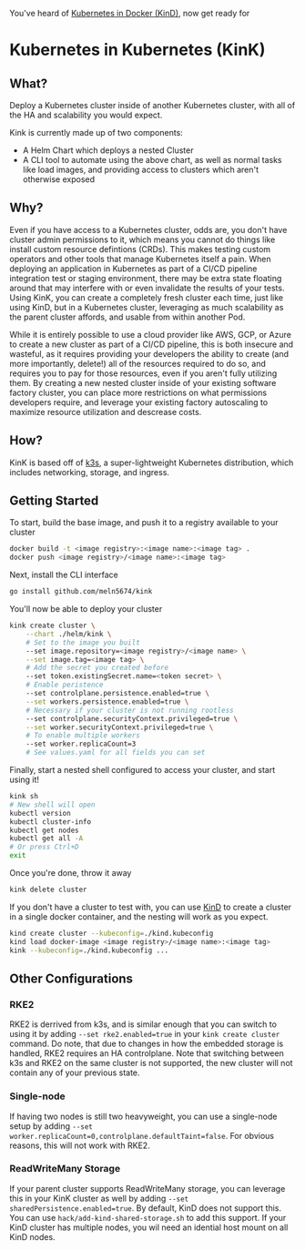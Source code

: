 You've heard of [Kubernetes in Docker (KinD)](https://github.com/kubernetes-sigs/kind), now get ready for

# Kubernetes in Kubernetes (KinK)

## What?

Deploy a Kubernetes cluster inside of another Kubernetes cluster, with all of the HA and scalability you would expect.

Kink is currently made up of two components:
* A Helm Chart which deploys a nested Cluster
* A CLI tool to automate using the above chart, as well as normal tasks like load images, and providing access to clusters which aren't otherwise exposed

## Why?

Even if you have access to a Kubernetes cluster, odds are, you don't have cluster admin permissions to it, which means you cannot do things like install custom resource defintions (CRDs). This makes testing custom operators and other tools that manage Kubernetes itself a pain. When deploying an application in Kubernetes as part of a CI/CD pipeline integration test or staging environment, there may be extra state floating around that may interfere with or even invalidate the results of your tests. Using KinK, you can create a completely fresh cluster each time, just like using KinD, but in a Kubernetes cluster, leveraging as much scalability as the parent cluster affords, and usable from within another Pod.

While it is entirely possible to use a cloud provider like AWS, GCP, or Azure to create a new cluster as part of a CI/CD pipeline, this is both insecure and wasteful, as it requires providing your developers the ability to create (and more importantly, delete!) all of the resources required to do so, and requires you to pay for those resources, even if you aren't fully utilizing them. By creating a new nested cluster inside of your existing software factory cluster, you can place more restrictions on what permissions developers require, and leverage your existing factory autoscaling to maximize resource utilization and descrease costs.

## How?

KinK is based off of [k3s](https://k3s.io/), a super-lightweight Kubernetes distribution, which includes networking, storage, and ingress.

## Getting Started

To start, build the base image, and push it to a registry available to your cluster

```bash
docker build -t <image registry>:<image name>:<image tag> .
docker push <image registry>/<image name>:<image tag>
```

Next, install the CLI interface

```bash
go install github.com/meln5674/kink
```

You'll now be able to deploy your cluster

```bash
kink create cluster \
    --chart ./helm/kink \
    # Set to the image you built
    --set image.repository=<image registry>/<image name> \
    --set image.tag=<image tag> \
    # Add the secret you created before
    --set token.existingSecret.name=<token secret> \
    # Enable peristence
    --set controlplane.persistence.enabled=true \
    --set workers.persistence.enabled=true \
    # Necessary if your cluster is not running rootless
    --set controlplane.securityContext.privileged=true \
    --set worker.securityContext.privileged=true \
    # To enable multiple workers
    --set worker.replicaCount=3
    # See values.yaml for all fields you can set
```

Finally, start a nested shell configured to access your cluster, and start using it!
```bash
kink sh
# New shell will open
kubectl version
kubectl cluster-info
kubectl get nodes
kubectl get all -A
# Or press Ctrl+D
exit
```

Once you're done, throw it away
```bash
kink delete cluster
```

If you don't have a cluster to test with, you can use [KinD](https://github.com/kubernetes-sigs/kind) to create a cluster in a single docker container, and the nesting will work as you expect.

```bash
kind create cluster --kubeconfig=./kind.kubeconfig
kind load docker-image <image registry>/<image name>:<image tag>
kink --kubeconfig=./kind.kubeconfig ...
```

## Other Configurations

### RKE2

RKE2 is derrived from k3s, and is similar enough that you can switch to using it by adding `--set rke2.enabled=true` in your `kink create cluster` command. Do note, that due to changes in how the embedded storage is handled, RKE2 requires an HA controlplane. Note that switching between k3s and RKE2 on the same cluster is not supported, the new cluster will not contain any of your previous state.

### Single-node

If having two nodes is still two heavyweight, you can use a single-node setup by adding `--set worker.replicaCount=0,controlplane.defaultTaint=false`. For obvious reasons, this will not work with RKE2.

### ReadWriteMany Storage

If your parent cluster supports ReadWriteMany storage, you can leverage this in your KinK cluster as well by adding `--set sharedPersistence.enabled=true`. By default, KinD does not support this. You can use `hack/add-kind-shared-storage.sh` to add this support. If your KinD cluster has multiple nodes, you wil need an idential host mount on all KinD nodes.
